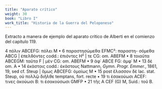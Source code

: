 ```yaml
---
title: "Aparato crítico"
weight: 30
book: "Libro I"
work_title: "Historia de la Guerra del Peloponeso"
---
```

Extracto a manera de ejemplo del aparato crítico de Alberti en el comienzo del capítulo 119.

4 πόλιν ΑΒCEFG: πόλει Μ • 6 παραστησώμεθα ΕFMC²: παραστη- σόμεθα ABCG | ἐπελθόντες codd.: ἐπιόντες H² | τε CG: om. ABEFM • 8 τοιαῦτα ΑΒCEGM: ταῦτα F | μὲν CG: om. ABEFM • 9 ἀφ᾿ ABСЕ FG: ἀμφ᾿ Μ • 13 δὲ om. Α • 14 ἑκάστοις codd.: ἑκάστους Nattmann, <em>Gymn. Progr. Emmer.</em>, 1861, 19, sed cf. Steup | ὅμως ABCEFG: ὁμοίως Μ • 15 post ἔλασσον δὲ lac. stat. Steup, οὐ πολλῷ διῆλθε temptans, fort. recte • 19 τι ἐσακούωσι ACEF: τινες ἀκούωσι Β: τι ἐσακούσωσι GMFP • 21 τῆς Α CEF (G) M, Suid.: τοῦ Β.
